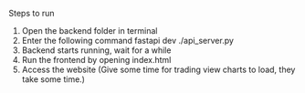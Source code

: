 Steps to run
1. Open the backend folder in terminal
2. Enter the following command 
   fastapi dev ./api_server.py
3. Backend starts running, wait for a while
4. Run the frontend by opening index.html
5. Access the website
(Give some time for trading view charts to load, they take some time.)
